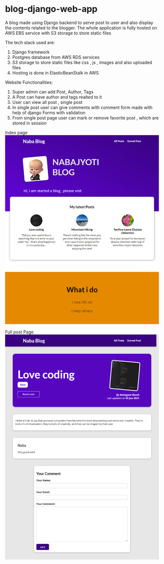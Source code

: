 # blog-django-web-app
A blog made using Django backend to serve post to user and also display the contents related to the blogger. The whole application is fully hosted on AWS EBS service with S3 storage to store static files

The tech stack used are:
1. Django framework 
2. Postgres database from AWS RDS services
3. S3 storage to store static files like css , js , images and also uploaded files 
4. Hosting is done in ElasticBeanStalk in AWS

Website Functionalities:
1. Super admin can add Post, Author, Tags
2. A Post can have author and tags realted to it
3. User can view all post , single post
4. In single post user can give comments with comment form made with help of django Forms with validation 
5. From single post page user can mark or remove favorite post , which are stored in session


Index page
![alt text](https://github.com/Nabajyoti4/blog-django-web-app/blob/main/index.png)


Full post Page
![alt text](https://github.com/Nabajyoti4/blog-django-web-app/blob/main/post.png)
